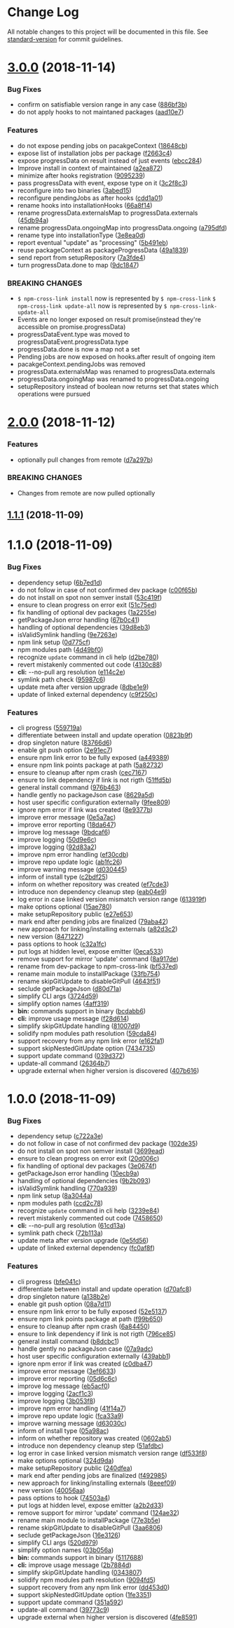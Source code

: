 # Change Log

All notable changes to this project will be documented in this file. See [standard-version](https://github.com/conventional-changelog/standard-version) for commit guidelines.

<a name="3.0.0"></a>
# [3.0.0](https://github.com/medikoo/npm-cross-link/compare/v2.0.0...v3.0.0) (2018-11-14)


### Bug Fixes

* confirm on satisfiable version range in any case ([886bf3b](https://github.com/medikoo/npm-cross-link/commit/886bf3b))
* do not apply hooks to not maintaned packages ([aad10e7](https://github.com/medikoo/npm-cross-link/commit/aad10e7))


### Features

* do not expose pending jobs on pacakgeContext ([18648cb](https://github.com/medikoo/npm-cross-link/commit/18648cb))
* expose list of installation jobs per package ([f2663c4](https://github.com/medikoo/npm-cross-link/commit/f2663c4))
* expose progressData on result instead of just events ([ebcc284](https://github.com/medikoo/npm-cross-link/commit/ebcc284))
* Improve install in context of maintained ([a2ea872](https://github.com/medikoo/npm-cross-link/commit/a2ea872))
* minimize after hooks registration ([9095239](https://github.com/medikoo/npm-cross-link/commit/9095239))
* pass progressData with event, expose type on it ([3c2f8c3](https://github.com/medikoo/npm-cross-link/commit/3c2f8c3))
* reconfigure into two binaries ([3abed15](https://github.com/medikoo/npm-cross-link/commit/3abed15))
* reconfigure pendingJobs as after hooks ([cdd1a01](https://github.com/medikoo/npm-cross-link/commit/cdd1a01))
* rename hooks into installationHooks ([66a8f14](https://github.com/medikoo/npm-cross-link/commit/66a8f14))
* rename progressData.externalsMap to progressData.externals ([45db94a](https://github.com/medikoo/npm-cross-link/commit/45db94a))
* rename progressData.ongoingMap into progressData.ongoing ([a795dfd](https://github.com/medikoo/npm-cross-link/commit/a795dfd))
* rename type into installationType ([3e8ea0d](https://github.com/medikoo/npm-cross-link/commit/3e8ea0d))
* report eventual "update" as "processing" ([5b491eb](https://github.com/medikoo/npm-cross-link/commit/5b491eb))
* reuse packageContext as packageProgressData ([49a1839](https://github.com/medikoo/npm-cross-link/commit/49a1839))
* send report from setupRepository ([7a3fde4](https://github.com/medikoo/npm-cross-link/commit/7a3fde4))
* turn progressData.done to map ([9dc1847](https://github.com/medikoo/npm-cross-link/commit/9dc1847))


### BREAKING CHANGES

* `$ npm-cross-link install` now is represented by `$ npm-cross-link`
`$ npm-cross-link update-all` now is represented by
`$ npm-cross-link-update-all`
* Events are no longer exposed on result promise(instead they're accessible on promise.progressData)
* progressDataEvent.type was moved to progressDataEvent.progressData.type
* progressData.done is now a map not a set
* Pending jobs are now exposed on hooks.after result of ongoing item
* pacakgeContext.pendingJobs was removed
* progressData.externalsMap was renamed to progressData.externals
* progressData.ongoingMap was renamed to progressData.ongoing
* setupRepository instead of boolean now returns set
that states which operations were pursued



<a name="2.0.0"></a>
# [2.0.0](https://github.com/medikoo/npm-cross-link/compare/v1.1.1...v2.0.0) (2018-11-12)


### Features

* optionally pull changes from remote ([d7a297b](https://github.com/medikoo/npm-cross-link/commit/d7a297b))


### BREAKING CHANGES

* Changes from remote are now pulled optionally



<a name="1.1.1"></a>
## [1.1.1](https://github.com/medikoo/dev-package-install/compare/v1.1.0...v1.1.1) (2018-11-09)



<a name="1.1.0"></a>
# 1.1.0 (2018-11-09)


### Bug Fixes

* dependency setup ([6b7ed1d](https://github.com/medikoo/dev-package-install/commit/6b7ed1d))
* do not follow in case of not confirmed dev package ([c00f65b](https://github.com/medikoo/dev-package-install/commit/c00f65b))
* do not install on spot non semver install ([53c419f](https://github.com/medikoo/dev-package-install/commit/53c419f))
* ensure to clean progress on error exit ([51c75ed](https://github.com/medikoo/dev-package-install/commit/51c75ed))
* fix handling of optional dev packages ([1a2255e](https://github.com/medikoo/dev-package-install/commit/1a2255e))
* getPackageJson error handling ([67b0c41](https://github.com/medikoo/dev-package-install/commit/67b0c41))
* handling of optional dependencies ([39d8eb3](https://github.com/medikoo/dev-package-install/commit/39d8eb3))
* isValidSymlink handling ([9e7263e](https://github.com/medikoo/dev-package-install/commit/9e7263e))
* npm link setup ([0d775cf](https://github.com/medikoo/dev-package-install/commit/0d775cf))
* npm modules path ([4d49bf0](https://github.com/medikoo/dev-package-install/commit/4d49bf0))
* recognize `update` command in cli help ([d2be780](https://github.com/medikoo/dev-package-install/commit/d2be780))
* revert mistakenly commented out code ([4130c88](https://github.com/medikoo/dev-package-install/commit/4130c88))
* **cli:** --no-pull  arg resolution ([e114c2e](https://github.com/medikoo/dev-package-install/commit/e114c2e))
* symlink path check ([95987c6](https://github.com/medikoo/dev-package-install/commit/95987c6))
* update meta after version upgrade ([8dbe1e9](https://github.com/medikoo/dev-package-install/commit/8dbe1e9))
* update of linked external dependency ([c9f250c](https://github.com/medikoo/dev-package-install/commit/c9f250c))


### Features

* cli progress ([559719a](https://github.com/medikoo/dev-package-install/commit/559719a))
* differentiate between install and update operation ([0823b9f](https://github.com/medikoo/dev-package-install/commit/0823b9f))
* drop singleton nature ([83766d6](https://github.com/medikoo/dev-package-install/commit/83766d6))
* enable git push option ([2e91ec7](https://github.com/medikoo/dev-package-install/commit/2e91ec7))
* ensure npm link error to be fully exposed ([a449389](https://github.com/medikoo/dev-package-install/commit/a449389))
* ensure npm link points package at path ([5a82732](https://github.com/medikoo/dev-package-install/commit/5a82732))
* ensure to cleanup after npm crash ([cec7167](https://github.com/medikoo/dev-package-install/commit/cec7167))
* ensure to link dependency if link is not rigth ([51ffd5b](https://github.com/medikoo/dev-package-install/commit/51ffd5b))
* general install command ([976b463](https://github.com/medikoo/dev-package-install/commit/976b463))
* handle gently no packageJson case ([8629a5d](https://github.com/medikoo/dev-package-install/commit/8629a5d))
* host user specific configuration externally ([9fee809](https://github.com/medikoo/dev-package-install/commit/9fee809))
* ignore npm error if link was created ([8e9377b](https://github.com/medikoo/dev-package-install/commit/8e9377b))
* improve error message ([0e5a7ac](https://github.com/medikoo/dev-package-install/commit/0e5a7ac))
* improve error reporting ([18da647](https://github.com/medikoo/dev-package-install/commit/18da647))
* improve log message ([9bdcaf6](https://github.com/medikoo/dev-package-install/commit/9bdcaf6))
* improve logging ([50d9e6c](https://github.com/medikoo/dev-package-install/commit/50d9e6c))
* improve logging ([92d83a2](https://github.com/medikoo/dev-package-install/commit/92d83a2))
* improve npm error handling ([ef30cdb](https://github.com/medikoo/dev-package-install/commit/ef30cdb))
* improve repo update logic ([ab1fc26](https://github.com/medikoo/dev-package-install/commit/ab1fc26))
* improve warning message ([d030445](https://github.com/medikoo/dev-package-install/commit/d030445))
* inform of install type ([c2bdf25](https://github.com/medikoo/dev-package-install/commit/c2bdf25))
* inform on whether repository was created ([ef7cde3](https://github.com/medikoo/dev-package-install/commit/ef7cde3))
* introduce non dependency cleanup step ([eab04e9](https://github.com/medikoo/dev-package-install/commit/eab04e9))
* log error in case linked version mismatch version range ([613919f](https://github.com/medikoo/dev-package-install/commit/613919f))
* make options optional ([15ae780](https://github.com/medikoo/dev-package-install/commit/15ae780))
* make setupRepository public ([e27e653](https://github.com/medikoo/dev-package-install/commit/e27e653))
* mark end after pending jobs are finalized ([79aba42](https://github.com/medikoo/dev-package-install/commit/79aba42))
* new approach for linking/installing externals ([a82d3c2](https://github.com/medikoo/dev-package-install/commit/a82d3c2))
* new version ([8471227](https://github.com/medikoo/dev-package-install/commit/8471227))
* pass options to hook ([c32a1fc](https://github.com/medikoo/dev-package-install/commit/c32a1fc))
* put logs at hidden level, expose emitter ([0eca533](https://github.com/medikoo/dev-package-install/commit/0eca533))
* remove support for mirror 'update' command ([8a917de](https://github.com/medikoo/dev-package-install/commit/8a917de))
* rename from dev-package to npm-cross-link ([bf537ed](https://github.com/medikoo/dev-package-install/commit/bf537ed))
* rename main module to installPackage ([33fb754](https://github.com/medikoo/dev-package-install/commit/33fb754))
* rename skipGitUpdate to disableGitPull ([4643f51](https://github.com/medikoo/dev-package-install/commit/4643f51))
* seclude getPackageJson ([d80d71a](https://github.com/medikoo/dev-package-install/commit/d80d71a))
* simplify CLI args ([3724d59](https://github.com/medikoo/dev-package-install/commit/3724d59))
* simplify option names ([4aff319](https://github.com/medikoo/dev-package-install/commit/4aff319))
* **bin:** commands support in binary ([bcdabb6](https://github.com/medikoo/dev-package-install/commit/bcdabb6))
* **cli:** improve usage message ([f28d614](https://github.com/medikoo/dev-package-install/commit/f28d614))
* simplify skipGitUpdate handling ([81007d9](https://github.com/medikoo/dev-package-install/commit/81007d9))
* solidify npm modules path resolution ([59cda84](https://github.com/medikoo/dev-package-install/commit/59cda84))
* support recovery from any npm link error ([e162fa1](https://github.com/medikoo/dev-package-install/commit/e162fa1))
* support skipNestedGitUpdate option ([7434735](https://github.com/medikoo/dev-package-install/commit/7434735))
* support update command ([039d372](https://github.com/medikoo/dev-package-install/commit/039d372))
* update-all command ([26364b7](https://github.com/medikoo/dev-package-install/commit/26364b7))
* upgrade external when higher version is discovered ([407b616](https://github.com/medikoo/dev-package-install/commit/407b616))



<a name="1.0.0"></a>
# 1.0.0 (2018-11-09)


### Bug Fixes

* dependency setup ([c722a3e](https://github.com/medikoo/dev-package-install/commit/c722a3e))
* do not follow in case of not confirmed dev package ([102de35](https://github.com/medikoo/dev-package-install/commit/102de35))
* do not install on spot non semver install ([3699ead](https://github.com/medikoo/dev-package-install/commit/3699ead))
* ensure to clean progress on error exit ([20d006c](https://github.com/medikoo/dev-package-install/commit/20d006c))
* fix handling of optional dev packages ([3e0674f](https://github.com/medikoo/dev-package-install/commit/3e0674f))
* getPackageJson error handling ([10ecb9a](https://github.com/medikoo/dev-package-install/commit/10ecb9a))
* handling of optional dependencies ([9b2b093](https://github.com/medikoo/dev-package-install/commit/9b2b093))
* isValidSymlink handling ([770a939](https://github.com/medikoo/dev-package-install/commit/770a939))
* npm link setup ([8a3044a](https://github.com/medikoo/dev-package-install/commit/8a3044a))
* npm modules path ([ccd2c78](https://github.com/medikoo/dev-package-install/commit/ccd2c78))
* recognize `update` command in cli help ([3239e84](https://github.com/medikoo/dev-package-install/commit/3239e84))
* revert mistakenly commented out code ([7458650](https://github.com/medikoo/dev-package-install/commit/7458650))
* **cli:** --no-pull  arg resolution ([61cd13a](https://github.com/medikoo/dev-package-install/commit/61cd13a))
* symlink path check ([72b113a](https://github.com/medikoo/dev-package-install/commit/72b113a))
* update meta after version upgrade ([0e5fd56](https://github.com/medikoo/dev-package-install/commit/0e5fd56))
* update of linked external dependency ([fc0af8f](https://github.com/medikoo/dev-package-install/commit/fc0af8f))


### Features

* cli progress ([bfe041c](https://github.com/medikoo/dev-package-install/commit/bfe041c))
* differentiate between install and update operation ([d70afc8](https://github.com/medikoo/dev-package-install/commit/d70afc8))
* drop singleton nature ([a138b2e](https://github.com/medikoo/dev-package-install/commit/a138b2e))
* enable git push option ([08a7d11](https://github.com/medikoo/dev-package-install/commit/08a7d11))
* ensure npm link error to be fully exposed ([52e5137](https://github.com/medikoo/dev-package-install/commit/52e5137))
* ensure npm link points package at path ([f99b650](https://github.com/medikoo/dev-package-install/commit/f99b650))
* ensure to cleanup after npm crash ([6a84450](https://github.com/medikoo/dev-package-install/commit/6a84450))
* ensure to link dependency if link is not rigth ([796ce85](https://github.com/medikoo/dev-package-install/commit/796ce85))
* general install command ([b8dcbc1](https://github.com/medikoo/dev-package-install/commit/b8dcbc1))
* handle gently no packageJson case ([07a9adc](https://github.com/medikoo/dev-package-install/commit/07a9adc))
* host user specific configuration externally ([439abb1](https://github.com/medikoo/dev-package-install/commit/439abb1))
* ignore npm error if link was created ([c0dba47](https://github.com/medikoo/dev-package-install/commit/c0dba47))
* improve error message ([3ef6633](https://github.com/medikoo/dev-package-install/commit/3ef6633))
* improve error reporting ([05d6c6c](https://github.com/medikoo/dev-package-install/commit/05d6c6c))
* improve log message ([eb5acf0](https://github.com/medikoo/dev-package-install/commit/eb5acf0))
* improve logging ([2acf1c3](https://github.com/medikoo/dev-package-install/commit/2acf1c3))
* improve logging ([3b053f8](https://github.com/medikoo/dev-package-install/commit/3b053f8))
* improve npm error handling ([41f14a7](https://github.com/medikoo/dev-package-install/commit/41f14a7))
* improve repo update logic ([fca33a9](https://github.com/medikoo/dev-package-install/commit/fca33a9))
* improve warning message ([d63030c](https://github.com/medikoo/dev-package-install/commit/d63030c))
* inform of install type ([05a98ac](https://github.com/medikoo/dev-package-install/commit/05a98ac))
* inform on whether repository was created ([0602ab5](https://github.com/medikoo/dev-package-install/commit/0602ab5))
* introduce non dependency cleanup step ([51afdbc](https://github.com/medikoo/dev-package-install/commit/51afdbc))
* log error in case linked version mismatch version range ([df533f8](https://github.com/medikoo/dev-package-install/commit/df533f8))
* make options optional ([324d9da](https://github.com/medikoo/dev-package-install/commit/324d9da))
* make setupRepository public ([240dfea](https://github.com/medikoo/dev-package-install/commit/240dfea))
* mark end after pending jobs are finalized ([f492985](https://github.com/medikoo/dev-package-install/commit/f492985))
* new approach for linking/installing externals ([8eeef09](https://github.com/medikoo/dev-package-install/commit/8eeef09))
* new version ([40056aa](https://github.com/medikoo/dev-package-install/commit/40056aa))
* pass options to hook ([74503a4](https://github.com/medikoo/dev-package-install/commit/74503a4))
* put logs at hidden level, expose emitter ([a2b2d33](https://github.com/medikoo/dev-package-install/commit/a2b2d33))
* remove support for mirror 'update' command ([124ae32](https://github.com/medikoo/dev-package-install/commit/124ae32))
* rename main module to installPackage ([77e3b5e](https://github.com/medikoo/dev-package-install/commit/77e3b5e))
* rename skipGitUpdate to disableGitPull ([3aa6806](https://github.com/medikoo/dev-package-install/commit/3aa6806))
* seclude getPackageJson ([16e3126](https://github.com/medikoo/dev-package-install/commit/16e3126))
* simplify CLI args ([520d979](https://github.com/medikoo/dev-package-install/commit/520d979))
* simplify option names ([03b056a](https://github.com/medikoo/dev-package-install/commit/03b056a))
* **bin:** commands support in binary ([5117688](https://github.com/medikoo/dev-package-install/commit/5117688))
* **cli:** improve usage message ([2b7884d](https://github.com/medikoo/dev-package-install/commit/2b7884d))
* simplify skipGitUpdate handling ([0343807](https://github.com/medikoo/dev-package-install/commit/0343807))
* solidify npm modules path resolution ([9094fd5](https://github.com/medikoo/dev-package-install/commit/9094fd5))
* support recovery from any npm link error ([dd453d0](https://github.com/medikoo/dev-package-install/commit/dd453d0))
* support skipNestedGitUpdate option ([1fe3351](https://github.com/medikoo/dev-package-install/commit/1fe3351))
* support update command ([351a592](https://github.com/medikoo/dev-package-install/commit/351a592))
* update-all command ([39773c9](https://github.com/medikoo/dev-package-install/commit/39773c9))
* upgrade external when higher version is discovered ([4fe8591](https://github.com/medikoo/dev-package-install/commit/4fe8591))
